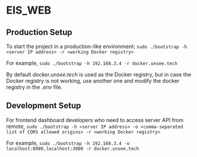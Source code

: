 # EIS_WEB

## Production Setup
To start the project in a production-like environment: `sudo ./bootstrap -h <server IP address> -r <working Docker registry>`

For example, `sudo ./bootstrap -h 192.168.3.4 -r docker.unsee.tech`

By default *docker.unsee.tech* is used as the Docker registry, but in case the Docker registry is not working, use another one and modify the docker registry in the *.env* file.

## Development Setup
For frontend dashboard developers who need to access server API from remote, `sudo ./bootstrap -h <server IP address> -o <comma-separated list of CORS allowed origins> -r <working Docker registry>`

For example, `sudo ./bootstrap -h 192.168.3.4 -o localhost:8080,localhost:3000 -r docker.unsee.tech`